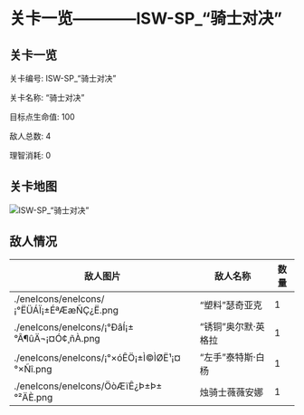# 关卡一览————ISW-SP_“骑士对决”


## 关卡一览

关卡编号: ISW-SP_“骑士对决”

关卡名称: “骑士对决”

目标点生命值: 100

敌人总数: 4

理智消耗: 0


## 关卡地图
![ISW-SP_“骑士对决”](./oprMap/ISW-SP_“骑士对决”.png)

## 敌人情况

| 敌人图片 | 敌人名称 | 数量  |
|---------|-----|-----|
| ./eneIcons/eneIcons/¡°ËÜÁÏ¡±ÉªÆæÑÇ¿Ë.png| “塑料”瑟奇亚克  |   1  |
| ./eneIcons/eneIcons/¡°ÐâÍ­¡±°Â¶ûÄ¬¡¤Ó¢¸ñÀ­.png| “锈铜”奥尔默·英格拉  |   1  |
| ./eneIcons/eneIcons/¡°×óÊÖ¡±Ì©ÌØË¹¡¤°×Ñî.png| “左手”泰特斯·白杨  |   1  |
| ./eneIcons/eneIcons/ÖòÆïÊ¿Þ±Þ±°²ÄÈ.png| 烛骑士薇薇安娜  |   1  |
